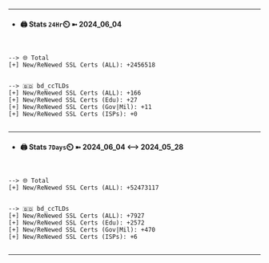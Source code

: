 

---
- #### 🖨️ **Stats** `24Hr`⏲️ ➼ 2024_06_04
```console


--> 🌐 Total
[+] New/ReNewed SSL Certs (ALL): +2456518


--> 🇧🇩 bd_ccTLDs
[+] New/ReNewed SSL Certs (ALL): +166
[+] New/ReNewed SSL Certs (Edu): +27
[+] New/ReNewed SSL Certs (Gov|Mil): +11
[+] New/ReNewed SSL Certs (ISPs): +0


```

---
- #### 🖨️ **Stats** `7Days`⏲️ ➼ 2024_06_04 <--> 2024_05_28
```console


--> 🌐 Total
[+] New/ReNewed SSL Certs (ALL): +52473117


--> 🇧🇩 bd_ccTLDs
[+] New/ReNewed SSL Certs (ALL): +7927
[+] New/ReNewed SSL Certs (Edu): +2572
[+] New/ReNewed SSL Certs (Gov|Mil): +470
[+] New/ReNewed SSL Certs (ISPs): +6


```

---


